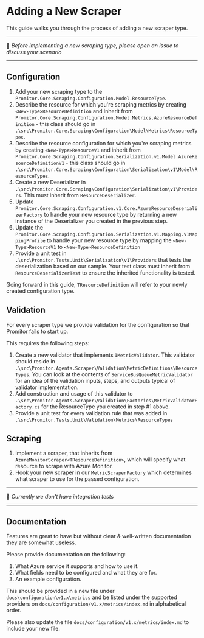 # Adding a New Scraper

This guide walks you through the process of adding a new scraper type.

------------------------

:loudspeaker: _Before implementing a new scraping type, please open an issue to
discuss your scenario_

------------------------

## Configuration

<!-- markdownlint-disable MD013 -->
1. Add your new scraping type to the `Promitor.Core.Scraping.Configuration.Model.ResourceType`.
2. Describe the resource for which you're scraping metrics by creating `<New-Type>ResourceDefinition`
  and inherit from
  `Promitor.Core.Scraping.Configuration.Model.Metrics.AzureResourceDefinition` -
  this class should go in `.\src\Promitor.Core.Scraping\Configuration\Model\Metrics\ResourceTypes`.
3. Describe the resource configuration for which you're scraping metrics by creating
 `<New-Type>ResourceV1`
  and inherit from
   `Promitor.Core.Scraping.Configuration.Serialization.v1.Model.AzureResourceDefinitionV1` -
  this class should go in `.\src\Promitor.Core.Scraping\Configuration\Serialization\v1\Model\ResourceTypes`.
4. Create a new Deserializer in `.\src\Promitor.Core.Scraping\Configuration\Serialization\v1\Providers`.
  This must inherit from `ResourceDeserializer`.
5. Update `Promitor.Core.Scraping.Configuration.v1.Core.AzureResourceDeserializerFactory`
  to handle your new resource type by returning a new instance of the Deserializer
  you created in the previous step.
6. Update the `Promitor.Core.Scraping.Configuration.Serialization.v1.Mapping.V1MappingProfile` to handle your new resource type by mapping the `<New-Type>ResourceV1` to `<New-Type>ResourceDefinition`
7. Provide a unit test in `.\src\Promitor.Tests.Unit\Serialization\v1\Providers`
  that tests the deserialization based on our sample. Your test class must inherit
  from `ResourceDeserializerTest` to ensure the inherited functionality is tested.

Going forward in this guide, `TResourceDefinition` will refer to your newly created
configuration type.

## Validation

For every scraper type we provide validation for the configuration so that Promitor
fails to start up.

This requires the following steps:

1. Create a new validator that implements `IMetricValidator`. This validator should
  reside in `.\src\Promitor.Agents.Scraper\Validation\MetricDefinitions\ResourceTypes`.
  You can look at the contents of `ServiceBusQueueMetricValidator` for an idea of
  the validation inputs, steps, and outputs typical of validator implementation.
2. Add construction and usage of this validator to `.\src\Promitor.Agents.Scraper\Validation\Factories\MetricValidatorFactory.cs`
  for the ResourceType you created in step #1 above.
3. Provide a unit test for every validation rule that was added in `.\src\Promitor.Tests.Unit\Validation\Metrics\ResourceTypes`

## Scraping

1. Implement a scraper, that inherits from `AzureMonitorScraper<TResourceDefinition>`, which will specify what resource to scrape with Azure Monitor.
2. Hook your new scraper in our `MetricScraperFactory` which determines what scraper
  to use for the passed configuration.

<!-- markdownlint-enable -->

------------------------

:memo: _Currently we don't have integration tests_

------------------------

## Documentation

Features are great to have but without clear & well-written documentation they are
somewhat useless.

Please provide documentation on the following:

1. What Azure service it supports and how to use it.
2. What fields need to be configured and what they are for.
3. An example configuration.

This should be provided in a new file under `docs\configuration\v1.x\metrics` and be listed
under the supported providers on `docs/configuration/v1.x/metrics/index.md` in alphabetical order.

Please also update the file `docs/configuration/v1.x/metrics/index.md` to include your new file.
